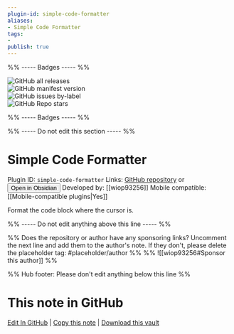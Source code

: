 ```yaml
---
plugin-id: simple-code-formatter
aliases:
- Simple Code Formatter
tags: 
- 
publish: true
---
```


%% ----- Badges ----- %%

![GitHub all releases](https://img.shields.io/github/downloads/wiop93256/Simple-Code-Formmater/total?color=573E7A&logo=github&style=for-the-badge)   
![GitHub manifest version](https://img.shields.io/github/manifest-json/v/wiop93256/Simple-Code-Formmater?color=573E7A&logo=github&style=for-the-badge)   
![GitHub issues by-label](https://img.shields.io/github/issues/wiop93256/Simple-Code-Formmater/help%20wanted?color=573E7A&logo=github&style=for-the-badge)   
![GitHub Repo stars](https://img.shields.io/github/stars/wiop93256/Simple-Code-Formmater?color=573E7A&logo=github&style=for-the-badge)

%% ----- Badges ----- %%

%% ----- Do not edit this section ----- %%

# Simple Code Formatter

Plugin ID: `simple-code-formatter`
Links: [GitHub repository](https://github.com/wiop93256/Simple-Code-Formmater) or [<button id=HH>Open in Obsidian</button>](obsidian://show-plugin?id=simple-code-formatter)
Developed by: [[wiop93256]]
Mobile compatible: [[Mobile-compatible plugins|Yes]]

Format the code block where the cursor is.

%% ----- Do not edit anything above this line ----- %% 

%% Does the repository or author have any sponsoring links? Uncomment the next line and add them to the author's note. If they don't, please delete the placeholder tag: #placeholder/author %%
%% ![[wiop93256#Sponsor this author]] %%

%% Hub footer: Please don't edit anything below this line %%

# This note in GitHub

<span class="git-footer">[Edit In GitHub](https://github.dev/obsidian-community/obsidian-hub/blob/main/02%20-%20Community%20Expansions/02.05%20All%20Community%20Expansions/Plugins/simple-code-formatter.md "git-hub-edit-note") | [Copy this note](https://raw.githubusercontent.com/obsidian-community/obsidian-hub/main/02%20-%20Community%20Expansions/02.05%20All%20Community%20Expansions/Plugins/simple-code-formatter.md "git-hub-copy-note") | [Download this vault](https://github.com/obsidian-community/obsidian-hub/archive/refs/heads/main.zip "git-hub-download-vault") </span>
